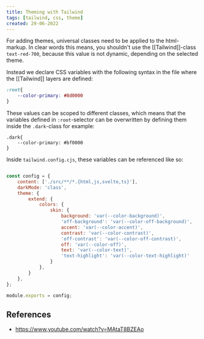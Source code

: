```yaml
---
title: Theming with Tailwind
tags: [tailwind, css, theme]
created: 29-06-2022
---
```

For adding themes, universal classes need to be applied to the html-markup. In clear words this means, you shouldn't use the [[Tailwind]]-class `text-red-700`, because this value is not dynamic, depending on the selected theme.

Instead we declare CSS variables with the following syntax in the file where the [[Tailwind]] layers are defined:
```css
:root{
	--color-primary: #8d0000
}
```

These values can be scoped to different classes, which means that the variables defined in `:root`-selector can be overwritten by defining them inside the `.dark`-class for example:
```
.dark{
	--color-primary: #bf0000
}
```

Inside `tailwind.config.cjs`, these variables can be referenced like so: 

```js

const config = {
	content: ['./src/**/*.{html,js,svelte,ts}'],
	darkMode: 'class',
	theme: {
		extend: {
			colors: {
				skin: {
					background: 'var(--color-background)',
					'off-background': 'var(--color-off-background)',
					accent: 'var(--color-accent)',
					contrast: 'var(--color-contrast)',
					'off-contrast': 'var(--color-off-contrast)',
					off: 'var(--color-off)',
					text: 'var(--color-text)',
					'text-highlight': 'var(--color-text-highlight)'
				}
			},
		}
	},
};

module.exports = config;

```
## References
- https://www.youtube.com/watch?v=MAtaT8BZEAo